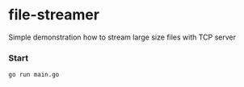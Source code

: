 # file-streamer

Simple demonstration how to stream large size files with TCP server

### Start

```bash
go run main.go
```
